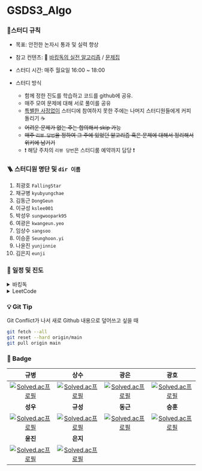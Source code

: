 # GSDS3_Algo

### :pencil:스터디 규칙

-   목표: 안전한 논자시 통과 및 실력 향상

-   참고 컨텐츠: :book: [바킹독의 실전 알고리즘](https://www.youtube.com/watch?v=LcOIobH7ues&list=PLtqbFd2VIQv4O6D6l9HcD732hdrnYb6CY) / [문제집](https://github.com/encrypted-def/basic-algo-lecture/blob/master/workbook.md)

-   스터디 시간: 매주 월요일 16:00 ~ 18:00
-   스터디 방식
    -   함께 정한 진도를 학습하고 코드를 github에 공유.
    -   매주 모여 문제에 대해 서로 풀이를 공유
    -   <u>특별한 사정없이</u> 스터디에 참여하지 못한 주에는 나머지 스터디원들에게 커피 돌리기 :coffee:
    -   ~~어려운 문제가 없는 주는 합의해서 skip 가능~~
    -   ~~매주 `리뷰 당번`을 정하여 그 주에 있었던 알고리즘 혹은 문제에 대해서 정리해서 위키에 남기기~~
    -   :exclamation: 해당 주차의 `리뷰 당번`은 스터디룸 예약까지 담당 :exclamation:

### 🪜 스터디원 명단 및 `dir 이름`

1. 최광호 `FallingStar`
2. 채규병 `kyubyungchae`
3. 김동근 `DongGeun`
4. 이규성 `kslee001`
5. 박성우 `sungwoopark95`
6. 여광은 `kwangeun.yeo`
7. 임상수 `sangsoo`
8. 이승훈 `Seunghoon.yi`
9. 나윤진 `yunjinnie`
10. 김은지 `eunji`

### :calendar: 일정 및 진도

<details>
    <summary>바킹독</summary>
    <div>
        <table>
    <thead>
        <tr>
            <th>Date</th>
            <th>강의</th>
            <th>문제집</th>
            <th>리뷰 당번</th>
        </tr>
    </thead>
    <tbody>
        <tr>
            <td>2022-04-06</td>
            <td> <a href="https://youtu.be/9MMKsrvRiw4">기초 코드 작성 요령 1</a><br/> <a href="https://youtu.be/6lhVHP8bkPA">기초 코드 작성 요령 2</a></td>
            <td> <a href="https://github.com/encrypted-def/basic-algo-lecture/blob/master/workbook/0x02.md">기초 코드 작성 요령 2</a> </td>
            <td><a href="https://github.com/FallingStar624">광호</a></td>
        </tr>
        <tr>
            <td>2022-04-13</td>
            <td> <a href="https://www.youtube.com/watch?v=mBeyFsHqzHg&list=PLtqbFd2VIQv4O6D6l9HcD732hdrnYb6CY&index=4">배열</a></td>
            <td> <a href="https://www.acmicpc.net/workbook/view/7307">배열</a></td>
            <td><a href="https://github.com/qqplot">규병</a></td>
        </tr>
        <tr>
            <td>2022-04-20</td>
            <td> <a href="https://youtu.be/C6MX5u7r72E">연결 리스트</a></td>
            <td> <a href="https://www.acmicpc.net/workbook/view/7308">연결 리스트</a></td>
            <td><a href="https://github.com/DongGeun">동근</a></td>
        </tr>
        <tr>
            <td>2022-04-27</td>
            <td> <a href="https://www.youtube.com/watch?v=0DsyCXIN7Wg">스택</a></td>
            <td> <a href="https://www.acmicpc.net/workbook/view/7309">스택</a></td>
            <td><a href="https://github.com/kslee001">규성</a></td>
        </tr>
        <tr>
            <td>2022-05-04</td>
            <td> <a href="https://www.youtube.com/watch?v=D_fwSy5tRAY">큐</a></td>
            <td> <a href="https://www.acmicpc.net/workbook/view/7310">큐</a></td>
            <td><a href="https://github.com/sungwoopark95">성우</a></td>
        </tr>
        <tr>
            <td>2022-05-11</td>
            <td> <a href="https://www.youtube.com/watch?v=0mEzJ4S1d8o">덱</a><br> <a href="https://www.youtube.com/watch?v=cdjjk-ryPKc">스택의 활용</a></td>
            <td> <a href="https://www.acmicpc.net/workbook/view/7311">덱</a><br> <a href="https://www.acmicpc.net/workbook/view/7312">스택의 활용</a></td>
            <td><a href="https://github.com/yeokwangeun">광은</a></td>
        </tr>
        <tr>
            <td>2022-05-18</td>
            <td> <a href="https://www.youtube.com/watch?v=ftOmGdm95XI&list=PLtqbFd2VIQv4O6D6l9HcD732hdrnYb6CY&index=10">BFS</a></td>
            <td> <a href="https://www.acmicpc.net/workbook/view/7313">BFS</a></td>
            <td><a href="https://github.com/sangsoo">상수</a></td>
        </tr>
        <tr>
            <td>2022-05-25</td>
            <td> <a href="https://www.youtube.com/watch?v=ftOmGdm95XI&list=PLtqbFd2VIQv4O6D6l9HcD732hdrnYb6CY&index=10">BFS</a></td>
            <td> <a href="https://www.acmicpc.net/workbook/view/7313">BFS</a></td>
            <td><a href="https://github.com/FallingStar624">광호</a></td>
        </tr>
        <tr>
            <td>2022-06-01</td>
            <td> <a href="https://www.youtube.com/watch?v=ftOmGdm95XI&list=PLtqbFd2VIQv4O6D6l9HcD732hdrnYb6CY&index=10">BFS</a></td>
            <td> <a href="https://www.acmicpc.net/workbook/view/7313">BFS</a></td>
            <td><a href="https://github.com/qqplot">규병</a></td>
        </tr>
        <tr>
            <td>2022-06-08</td>
            <td> 
                <a href="https://www.youtube.com/watch?v=IKnjzmyk70U&list=PLtqbFd2VIQv4O6D6l9HcD732hdrnYb6CY&index=23">BST</a>,
                <a href="https://www.youtube.com/watch?v=4wA3bncb64E&list=PLtqbFd2VIQv4O6D6l9HcD732hdrnYb6CY&index=28">MST</a><br/>
                <a href="https://www.youtube.com/watch?v=dDDy2bEZRA8&list=PLtqbFd2VIQv4O6D6l9HcD732hdrnYb6CY&index=29">플로이드</a>,
                <a href="https://www.youtube.com/watch?v=o9BnvwgPT-o&list=PLtqbFd2VIQv4O6D6l9HcD732hdrnYb6CY&index=30">다익스트라</a></td>
            <td> 
                <a href="https://www.acmicpc.net/workbook/view/9346">BST</a>,
                <a href="https://www.acmicpc.net/workbook/view/9907">MST</a><br/>
                <a href="https://www.acmicpc.net/workbook/view/10318">플로이드</a>,
                <a href="https://www.acmicpc.net/workbook/view/10433">다익스트라</a></td>
            <td>
                <a href="https://github.com/DongGeun">동근</a>
            </td>
        </tr>
        <tr>
            <td>2022-07-06</td>
            <td> <a href="https://www.youtube.com/watch?v=Enz2csssTCs&list=PLtqbFd2VIQv4O6D6l9HcD732hdrnYb6CY&index=13">백트랙킹(1/2)</a></td>
            <td> <a href="https://github.com/encrypted-def/basic-algo-lecture/blob/master/workbook/0x0C.md">백트랙킹(1/2)</a></td>
            <td><a href="https://github.com/qqplot">규병</a></td>
        </tr>
        <tr>
            <td>2022-07-13</td>
            <td> <a href="https://www.youtube.com/watch?v=Enz2csssTCs&list=PLtqbFd2VIQv4O6D6l9HcD732hdrnYb6CY&index=13">백트랙킹(2/2)</a></td>
            <td> <a href="https://github.com/encrypted-def/basic-algo-lecture/blob/master/workbook/0x0C.md">백트랙킹(2/2)</a></td>
            <td><a href="https://github.com/qqplot">규병</a></td>
        </tr>
        <tr>
            <td>2022-07-20</td>
            <td> <a href="https://www.youtube.com/watch?v=jZwf4OPlhtk&list=PLtqbFd2VIQv4O6D6l9HcD732hdrnYb6CY&index=14">시뮬레이션(1/2)</a></td>
            <td> <a href="https://github.com/encrypted-def/basic-algo-lecture/blob/master/workbook/0x0D.md">시뮬레이션(1/2)</a></td>
            <td><a href="https://github.com/qqplot">규병</a></td>
        </tr>
        <tr>
            <td>2022-07-27</td>
            <td><a href="https://www.youtube.com/watch?v=jZwf4OPlhtk&list=PLtqbFd2VIQv4O6D6l9HcD732hdrnYb6CY&index=14">시뮬레이션(2/2)</a></td>
            <td><a href="https://github.com/encrypted-def/basic-algo-lecture/blob/master/workbook/0x0D.md">시뮬레이션(2/2)</a></td>
            <td><a href="https://github.com/qqplot">규병</a></td>
        </tr>
        <tr>
            <td>2022-08-03</td>
            <td><a href="https://www.youtube.com/watch?v=59fZkZO0Bo4&list=PLtqbFd2VIQv4O6D6l9HcD732hdrnYb6CY&index=15">정렬1</a></td>
            <td><a href="https://github.com/encrypted-def/basic-algo-lecture/blob/master/workbook/0x0E.md">정렬1</a></td>
            <td><a href="https://github.com/qqplot">규병</a></td>
        </tr>
        <tr>
            <td>2022-08-10</td>
            <td> <a href="https://www.youtube.com/watch?v=dq5t1woLJMw&list=PLtqbFd2VIQv4O6D6l9HcD732hdrnYb6CY&index=16">정렬2</a></td>
            <td> <a href="https://github.com/encrypted-def/basic-algo-lecture/blob/master/workbook/0x0F.md">정렬2</a></td>
            <td><a href="https://github.com/qqplot">규병</a></td>
        </tr>
        <tr>
            <td>2022-08-17</td>
            <td> <a href="https://www.youtube.com/watch?v=5leTtB3PQu0&list=PLtqbFd2VIQv4O6D6l9HcD732hdrnYb6CY&index=17">다이나믹 프로그래밍</a></td>
            <td> <a href="https://github.com/encrypted-def/basic-algo-lecture/blob/master/workbook/0x10.md">다이나믹 프로그래밍</a></td>
            <td><a href="https://github.com/qqplot">규병</a></td>
        </tr>
        <tr>
            <td>2022-09-14</td>
            <td> <a href="https://www.youtube.com/watch?v=De0Qg-2O80cbr">그리디</a></td>
            <td> <a href="https://github.com/encrypted-def/basic-algo-lecture/blob/master/workbook/0x11.md">그리디</a></td>
            <td><a href="https://github.com/FallingStar624">광호</a></td>
        </tr>
        <tr>
            <td>2022-09-21</td>
            <td> <a href="https://www.youtube.com/watch?v=2RCJApSVxRI&list=PLtqbFd2VIQv4O6D6l9HcD732hdrnYb6CY&index=19">수학</a></td>
            <td> <a href="https://github.com/encrypted-def/basic-algo-lecture/blob/master/workbook/0x12.md">수학</a></td>
            <td><a href="https://github.com/FallingStar624">광호</a></td>
        </tr>
        <tr>
            <td>2022-09-28</td>
            <td> <a href="https://www.youtube.com/watch?v=3TkaOKHxHnI&list=PLtqbFd2VIQv4O6D6l9HcD732hdrnYb6CY&index=20">이분탐색</a></td>
            <td> <a href="https://github.com/encrypted-def/basic-algo-lecture/blob/master/workbook/0x13.md">이분탐색</a></td>
            <td><a href="https://github.com/FallingStar624">광호</a></td>
        </tr>
        <tr>
            <td>2023-07-14</td>
            <td> <a href="https://youtu.be/I_0aAKzu0m8br">투포인터</a></td>
            <td> <a href="https://github.com/encrypted-def/basic-algo-lecture/blob/master/workbook/0x14.md">투포인터</a></td>
            <td><a href="https://github.com/FallingStar624">광호</a></td>
        </tr>
        <tr>
            <td>2023-07-21</td>
            <td> <a href="https://youtu.be/1-k-D2AYY0I">해시</a></td>
            <td> <a href="https://github.com/encrypted-def/basic-algo-lecture/blob/master/workbook/0x15.md">해시</a></td>
            <td><a href="https://github.com/FallingStar624">광호</a></td>
        </tr>
        <tr>
            <td>2023-07-28</td>
            <td> <a href="https://youtu.be/IKnjzmyk70U">이진 검색 트리</a></td>
            <td> <a href="https://github.com/encrypted-def/basic-algo-lecture/blob/master/workbook/0x16.md">이진 검색 트리</a></td>
            <td><a href="https://github.com/FallingStar624">광호</a></td>
        </tr>
        <tr>
            <td>2023-08-04</td>
            <td> <a href="https://youtu.be/_9mbqoF9qzc">우선순위 큐</a></td>
            <td> <a href="https://github.com/encrypted-def/basic-algo-lecture/blob/master/workbook/0x17.md">우선순위 큐</a></td>
            <td><a href="https://github.com/FallingStar624">광호</a></td>
        </tr>
        <tr>
            <td>2023-08-11</td>
            <td> <a href="https://youtu.be/9iI6fuOLiLg">그래프</a><br/>
            	<a href="https://youtu.be/Mj6D3HW_rCw">문자열 기초</a>
            </td>
            <td> <a href="https://github.com/encrypted-def/basic-algo-lecture/blob/master/workbook/0x18.md">그래프</a><br/>
            <a href="https://github.com/encrypted-def/basic-algo-lecture/blob/master/workbook/Appendix%20A.md">문자열 기초</a></td>
            <td><a href="https://github.com/FallingStar624">광호</a></td>
        </tr>
        <tr>
            <td>2023-08-18</td>
            <td> 
                <a href="https://youtu.be/nehRy6hAJsA">트리</a><br/>
                <a href="https://youtu.be/Th-gLZUrd04">위상 정렬</a>
            </td>
            <td> 
                <a href="https://github.com/encrypted-def/basic-algo-lecture/blob/master/workbook/0x19.md">트리</a><br/>
                <a href="https://github.com/encrypted-def/basic-algo-lecture/blob/master/workbook/0x1A.md">위상 정렬</a>
            </td>
            <td><a href="https://github.com/FallingStar624">광호</a></td>
        </tr>
    </tbody>
</table>
    </div>
</details>

<details>
<summary> LeetCode</summary>
<div>
<table>
    <thead>
        <tr>
            <th>Week</th>
            <th>Graph</th>
            <th>General</th>
        </tr>
    </thead>
    <tbody>
        <tr>
            <td>Week1<br>2023-01-23</td>
            <td><a href="https://leetcode.com/problems/flood-fill/?envType=study-plan&id=graph-i">733_Flood_Fill</a><br><a href="https://leetcode.com/problems/number-of-islands/?envType=study-plan&id=graph-i">200_Number_of_Islands</a></td>
            <td><a href="https://leetcode.com/problems/running-sum-of-1d-array/?envType=study-plan&id=level-1">1480_Running_Sum_of_1d_Array</a><br><a href="https://leetcode.com/problems/find-pivot-index/?envType=study-plan&id=level-1">724_Find_Pivot_Index</a><br><a href="https://leetcode.com/problems/isomorphic-strings/">205_Isomorphic_Strings</a><br><a href="https://leetcode.com/problems/is-subsequence/">392_Is_Subsequence</a></td>
        </tr>
        <tr>
            <td>Week2<br>2023-01-31</td>
            <td><a href="https://leetcode.com/problems/max-area-of-island/">695_Max_Area_of_Island</a><br><a href="https://leetcode.com/problems/number-of-closed-islands/">1254_Number_of_Closed_Islands</a></td>
            <td><a href="https://leetcode.com/problems/merge-two-sorted-lists/?envType=study-plan&id=level-1">21_Merge_Two_Sorted_Lists</a><br><a href="https://leetcode.com/problems/reverse-linked-list/?envType=study-plan&id=level-1">206_Reverse_Linked_List</a><br><a href="https://leetcode.com/problems/middle-of-the-linked-list/?envType=study-plan&id=level-1">876_Middle_of_the_Linked_List</a><br><a href="https://leetcode.com/problems/linked-list-cycle-ii/?envType=study-plan&id=level-1">142_Linked_List_Cycle_II</a></td>
        </tr>
        <tr>
            <td>Week3<br>2023-02-10</td>
            <td><a href="https://leetcode.com/problems/number-of-enclaves/?envType=study-plan&id=graph-i">1020_Number_of_Enclaves</a><br><a href="https://leetcode.com/problems/count-sub-islands/?envType=study-plan&id=graph-i">1905_Count_Sub_Islands</a></td>
            <td><a href="https://leetcode.com/problems/best-time-to-buy-and-sell-stock/?envType=study-plan&id=level-1">121_Best_Time_to_Buy_and_Sell_Stock</a><br><a href="https://leetcode.com/problems/longest-palindrome/?envType=study-plan&id=level-1">409_Longest_Palindrome</a><br><a href="https://leetcode.com/problems/n-ary-tree-preorder-traversal/?envType=study-plan&id=level-1">589_N-ary_Tree_Preorder_Traversal</a><br><a href="https://leetcode.com/problems/binary-tree-level-order-traversal/?envType=study-plan&id=level-1">102_Binary_Tree_Level_Order_Traversal</a></td>
        </tr>
        <tr>
            <td>Week4<br>2023-02-13</td>
            <td><a href="https://leetcode.com/problems/as-far-from-land-as-possible/?envType=study-plan&id=graph-i">1162_As_Far_from_Land_as_Possible</a><br><a href="https://leetcode.com/problems/pacific-atlantic-water-flow/?envType=study-plan&id=graph-i">417_Pacific_Atlantic_Water_Flow</a></td>
            <td><a href="https://leetcode.com/problems/binary-search/?envType=study-plan&id=level-1">704_Binary_Search</a><br><a href="https://leetcode.com/problems/first-bad-version/?envType=study-plan&id=level-1">278_First_Bad_Version</a><br><a href="https://leetcode.com/problems/validate-binary-search-tree/?envType=study-plan&id=level-1">98_Validate_Binary_Search_Tree</a><br><a href="https://leetcode.com/problems/lowest-common-ancestor-of-a-binary-search-tree/?envType=study-plan&id=level-1">234_Lowest_Common_Ancestor_of_a_Binary_Search_Tree</a></td>
        </tr>
        <tr>
            <td>Week5<br>2023-02-20</td>
            <td><a href="https://leetcode.com/problems/shortest-path-in-binary-matrix/?envType=study-plan&id=graph-i">1091_Shortest_Path_in_Binary_Matrix</a><br><a href="https://leetcode.com/problems/01-matrix/?envType=study-plan&id=graph-i">542_01_Matrix</a></td>
            <td><a href="https://leetcode.com/problems/fibonacci-number/?envType=study-plan&id=level-1">509_Fibonacci_Number</a><br><a href="https://leetcode.com/problems/climbing-stairs/?envType=study-plan&id=level-1">70_Climbing_Stairs</a><br><a href="https://leetcode.com/problems/min-cost-climbing-stairs/?envType=study-plan&id=level-1">746_Min_Cost_Climbing_Stairs</a><br><a href="https://leetcode.com/problems/unique-paths/?envType=study-plan&id=level-1">62_Unique_Paths</a></td>
        </tr>
        <tr>
            <td>Week6<br>2023-02-27</td>
            <td><a href="https://leetcode.com/problems/shortest-bridge/?envType=study-plan&id=graph-i">934_Shortest_Bridge</a><br><a href="https://leetcode.com/problems/nearest-exit-from-entrance-in-maze/?envType=study-plan&id=graph-i">1926_Nearest_Exit_from_Entrance_in_Maze</a></td>
            <td><a href="https://leetcode.com/problems/find-all-anagrams-in-a-string/?envType=study-plan&id=level-1">438_Find_All_Anagrams_in_a_String</a><br><a href="https://leetcode.com/problems/longest-repeating-character-replacement/?envType=study-plan&id=level-1">424_Longest_Repeating_Character_Replacement</a><br><a href="https://leetcode.com/problems/two-sum/?envType=study-plan&id=level-1">1_Two_Sum</a><br><a href="https://leetcode.com/problems/bulls-and-cows/?envType=study-plan&id=level-1">299_Bulls_and_Cows</a></td>
        </tr>
        <tr>
            <td>Week7<br>2023-03-06</td>
            <td><a href="https://leetcode.com/problems/all-paths-from-source-to-target/?envType=study-plan&id=graph-i">797_All_Paths_From_Source_to_Target</a><br><a href="https://leetcode.com/problems/keys-and-rooms/?envType=study-plan&id=graph-i">841_Keys_and_Rooms</a></td>
            <td><a href="https://leetcode.com/problems/backspace-string-compare/?envType=study-plan&id=level-1">844_Backspace_String_Compare</a><br><a href="https://leetcode.com/problems/decode-string/?envType=study-plan&id=level-1">394_Decode_String</a><br><a href="https://leetcode.com/problems/last-stone-weight/?envType=study-plan&id=level-1">1094_Last_Stone_Weight</a><br><a href="https://leetcode.com/problems/top-k-frequent-words/?envType=study-plan&id=level-1">692_Top_K_Frequent_Words</a></td>
        </tr>
        <tr>
            <td>Week8<br>2023-03-13</td>
            <td><a href="https://leetcode.com/problems/number-of-provinces/?envType=study-plan&id=graph-i">547_Number_of_Provinces</a><br><a href="https://leetcode.com/problems/number-of-operations-to-make-network-connected/?envType=study-plan&id=graph-i">1319_Number_of_Operations_to_Make_Network_Connected</a><br><a href="https://leetcode.com/problems/time-needed-to-inform-all-employees/?envType=study-plan&id=graph-i">1376_Time_Needed_to_Inform_All_Employees</a><br><a href="https://leetcode.com/problems/find-eventual-safe-states/?envType=study-plan&id=graph-i">802_Find_Eventual_Safe_States</a><br><a href="https://leetcode.com/problems/jump-game-iii/?envType=study-plan&id=graph-i">1306_Jump_Game_III</a><br><a href="https://leetcode.com/problems/minimum-jumps-to-reach-home/?envType=study-plan&id=graph-i">1654_Minimum_Jumps_to_Reach_Home</a><br><a href="https://leetcode.com/problems/water-and-jug-problem/?envType=study-plan&id=graph-i">365_Water_and_Jug_Problem</a></td>
            <td>done</td>
        </tr>
    </tbody>
</table>
    </div>
</details>

### :bulb: Git Tip

Git Conflict가 나서 새로 Github 내용으로 덮어쓰고 싶을 때

```sh
git fetch --all
git reset --hard origin/main
git pull origin main
```

### :1st_place_medal: Badge

|                                                        규병                                                         |                                                           상수                                                            |                                                   광은                                                    |                                                             광호                                                              |
| :-----------------------------------------------------------------------------------------------------------------: | :-----------------------------------------------------------------------------------------------------------------------: | :-------------------------------------------------------------------------------------------------------: | :---------------------------------------------------------------------------------------------------------------------------: |
|       [![Solved.ac프로필](http://mazassumnida.wtf/api/generate_badge?boj=qq_plot)](https://solved.ac/qq_plot)       |        [![Solved.ac프로필](http://mazassumnida.wtf/api/generate_badge?boj=imsangsoo)](https://solved.ac/imsangsoo)        | [![Solved.ac프로필](http://mazassumnida.wtf/api/generate_badge?boj=kwangeun)](https://solved.ac/kwangeun) |           [![Solved.ac프로필](http://mazassumnida.wtf/api/generate_badge?boj=pairy624)](https://solved.ac/pairy624)           |
|                                                      **성우**                                                       |                                                         **규성**                                                          |                                                 **동근**                                                  |                                                           **승훈**                                                            |
| [![Solved.ac프로필](http://mazassumnida.wtf/api/generate_badge?boj=sungwoopark95)](https://solved.ac/sungwoopark95) | [![Solved.ac프로필](http://mazassumnida.wtf/api/generate_badge?boj=kscodingpractice)](https://solved.ac/kscodingpractice) |  [![Solved.ac프로필](http://mazassumnida.wtf/api/generate_badge?boj=kdg5188)](https://solved.ac/kdg5188)  | [![Solved.ac프로필](http://mazassumnida.wtf/api/generate_badge?boj=wanderer_of_winter)](https://solved.ac/wanderer_of_winter) |
|                                                      **윤진**                                                       |                                                         **은지**                                                          |                                                                                                           |                                                                                                                               |
|      [![Solved.ac프로필](http://mazassumnida.wtf/api/generate_badge?boj=lumierej)](https://solved.ac/lumierej)      |        [![Solved.ac프로필](http://mazassumnida.wtf/api/generate_badge?boj=kuman5262)](https://solved.ac/kuman5262)        |                                                                                                           |                                                                                                                               |
